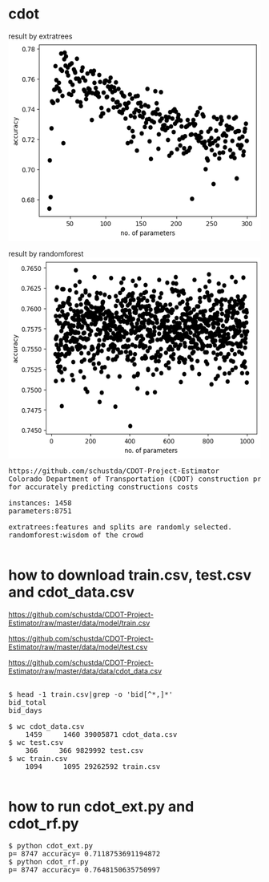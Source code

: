 # cdot

result by extratrees
<img src='accuracy_ext.png' height=400 width=600>

result by randomforest
<img src='accuracy_rf.png' height=400 width=600>


<pre>
https://github.com/schustda/CDOT-Project-Estimator
Colorado Department of Transportation (CDOT) construction projects
for accurately predicting constructions costs

instances: 1458 
parameters:8751 

extratrees:features and splits are randomly selected.
randomforest:wisdom of the crowd

</pre>

# how to download train.csv, test.csv and cdot_data.csv

https://github.com/schustda/CDOT-Project-Estimator/raw/master/data/model/train.csv

https://github.com/schustda/CDOT-Project-Estimator/raw/master/data/model/test.csv

https://github.com/schustda/CDOT-Project-Estimator/raw/master/data/data/cdot_data.csv

<pre>

$ head -1 train.csv|grep -o 'bid[^*,]*'
bid_total
bid_days

$ wc cdot_data.csv 
    1459     1460 39005871 cdot_data.csv
$ wc test.csv 
    366     366 9829992 test.csv
$ wc train.csv 
    1094     1095 29262592 train.csv

</pre>

# how to run cdot_ext.py and cdot_rf.py

<pre>
$ python cdot_ext.py 
p= 8747 accuracy= 0.7118753691194872
$ python cdot_rf.py 
p= 8747 accuracy= 0.7648150635750997
</pre>

